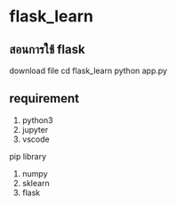 # flask_learn
<h2>สอนการใช้ flask</h2>

download file
cd flask_learn
python app.py

<h2>requirement</h2>

1. python3
2. jupyter
3. vscode

pip library
1. numpy
2. sklearn
3. flask
